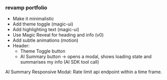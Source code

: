 ### revamp portfolio

- Make it minimalistic
- Add theme toggle (magic-ui)
- Add highlighting text (magic-ui)
- Use Magic Reveal for heading and info (v0)
- Add subtle animations (motion)
- Header:
  - Theme Toggle button
  - AI Summary button -> opens a modal, shows loading state and summarises my info
    (AI SDK tool call)

AI Summary Responsive Modal: Rate limit api endpoint within a time frame.
